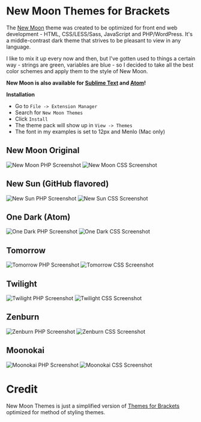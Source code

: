 New Moon Themes for Brackets
==========================

The [New Moon](https://github.com/taniarascia/new-moon) theme was created to be optimized for front end web development - HTML, CSS/LESS/Sass, JavaScript and PHP/WordPress. It's a middle-contrast dark theme that strives to be pleasant to view in any language.

I like to mix it up every now and then, but I've gotten used to things a certain way - strings are green, variables are blue - so I decided to take all the best color schemes and apply them to the style of New Moon.

**New Moon is also available for [Sublime Text](https://github.com/taniarascia/new-moon-sublime) and [Atom](https://github.com/taniarascia/new-moon-atom-syntax)!**

**Installation**

* Go to `File -> Extension Manager`
* Search for `New Moon Themes`
* Click `Install`
* The theme pack will show up in 	`View -> Themes`
* The font in my examples is set to 12px and Menlo (Mac only)


## New Moon Original
![New Moon PHP Screenshot](https://raw.githubusercontent.com/taniarascia/new-moon-themes/master/images/newmoonphp.png)
![New Moon CSS Screenshot](https://raw.githubusercontent.com/taniarascia/new-moon-themes/master/images/newmooncss.png)

## New Sun (GitHub flavored)
![New Sun PHP Screenshot](https://raw.githubusercontent.com/taniarascia/new-moon-themes/master/images/newsunphp.png)
![New Sun CSS Screenshot](https://raw.githubusercontent.com/taniarascia/new-moon-themes/master/images/newsuncss.png)

## One Dark (Atom)
![One Dark PHP Screenshot](https://raw.githubusercontent.com/taniarascia/new-moon-themes/master/images/onedarkphp.png)
![One Dark CSS Screenshot](https://raw.githubusercontent.com/taniarascia/new-moon-themes/master/images/onedarkcss.png)

## Tomorrow
![Tomorrow PHP Screenshot](https://raw.githubusercontent.com/taniarascia/new-moon-themes/master/images/tomorrowphp.png)
![Tomorrow CSS Screenshot](https://raw.githubusercontent.com/taniarascia/new-moon-themes/master/images/tomorrowcss.png)

## Twilight
![Twilight PHP Screenshot](https://raw.githubusercontent.com/taniarascia/new-moon-themes/master/images/twilightphp.png)
![Twilight CSS Screenshot](https://raw.githubusercontent.com/taniarascia/new-moon-themes/master/images/twilightcss.png)

## Zenburn
![Zenburn PHP Screenshot](https://raw.githubusercontent.com/taniarascia/new-moon-themes/master/images/zenburnphp.png)
![Zenburn CSS Screenshot](https://raw.githubusercontent.com/taniarascia/new-moon-themes/master/images/zenburncss.png)

## Moonokai
![Moonokai PHP Screenshot](https://raw.githubusercontent.com/taniarascia/new-moon-themes/master/images/moonokaiphp.png)
![Moonokai CSS Screenshot](https://raw.githubusercontent.com/taniarascia/new-moon-themes/master/images/moonokaicss.png)


Credit
=======================

New Moon Themes is just a simplified version of [Themes for Brackets](https://github.com/Jacse/themes-for-brackets) optimized for method of styling themes. 
